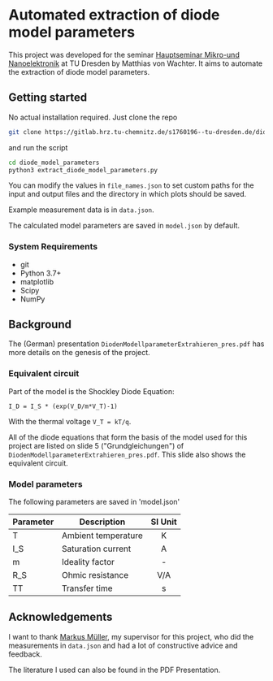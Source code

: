 # Automated extraction of diode model parameters

This project was developed for the seminar
[Hauptseminar Mikro-und Nanoelektronik](https://www.iee.et.tu-dresden.de/iee/eb/lehre/lv/lak/MIK_NANO_ET_lak.html) at TU Dresden by Matthias von Wachter.
It aims to automate the extraction of diode model parameters.


## Getting started

No actual installation required.
Just clone the repo

```bash
git clone https://gitlab.hrz.tu-chemnitz.de/s1760196--tu-dresden.de/diode_model_parameters.git/
```

and run the script

```bash
cd diode_model_parameters
python3 extract_diode_model_parameters.py
```

You can modify the values in `file_names.json` to set custom paths for the input and output files and the directory in which plots should be saved.

Example measurement data is in `data.json`.

The calculated model parameters are saved in `model.json` by default.

### System Requirements

 * git
 * Python 3.7+
 * matplotlib
 * Scipy
 * NumPy


## Background

The (German) presentation `DiodenModellparameterExtrahieren_pres.pdf` has more details on the genesis of the project.


### Equivalent circuit

Part of the model is the Shockley Diode Equation:

```
I_D = I_S * (exp(V_D/m*V_T)-1)
```

With the thermal voltage `V_T = kT/q`.

All of the diode equations that form the basis of the model used for this project are listed on slide 5 ("Grundgleichungen") of `DiodenModellparameterExtrahieren_pres.pdf`.
This slide also shows the equivalent circuit.


### Model parameters

The following parameters are saved in 'model.json'

| Parameter        | Description     | SI Unit  |
| ------------- |-------------| :-----:|
| T | Ambient temperature    |   K |
| I_S      | Saturation current | A |
| m | Ideality factor      |   - |
| R_S | Ohmic resistance      |    V/A |
| TT | Transfer time     |    s|


## Acknowledgements

I want to thank [Markus Müller](https://www.iee.et.tu-dresden.de/iee/eb/mitarbeiter/mit_mueller.html), my supervisor for this project, who did the measurements in `data.json` and had a lot of constructive advice and feedback.

The literature I used can also be found in the PDF Presentation.